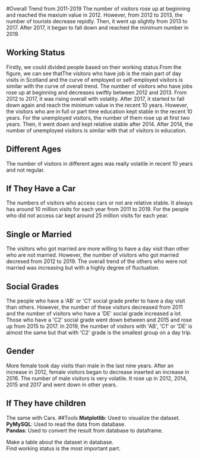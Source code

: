 #Overall Trend from 2011-2019
The number of visitors rose up at beginning and reached the maxium value in 2012. However, 
from 2012 to 2013, the number of tourists decrease repidly. Then, it went up slightly from 
2013 to 2017. After 2017, it began to fall down and reached the minimum number in 2019.
## Working Status
Firstly, we could divided people based on their working status.From the figure, 
we can see thatThe visitors who have job is the main part of day visits 
in Scotland and  the curve of employed or self-employed visitors is similar with the curve 
of overall trend. The number of visitors who have jobs rose up at beginning and decreases 
swiftly between 2012 and 2013. From 2012 to 2017, it was rising overall with volatity.
After 2017, it started to fall down again and reach the minimum value in the recent 10 
years. However, the visitors who are in full or part time education kept stable in the 
recent 10 years. For the unemployed visitors, the number of them rose up at first two 
years. Then, it went down and kept relative stable after 2014. After 2014, the number 
of unemployed visitors is similar with that of visitors in education.
## Different Ages
The number of visitors in different ages was really volatile in recent 10 
years and not regular.
## If They Have a Car
The numbers of visitors who access cars or not are relative stable. It always 
has around 10 million visits for each year from 2011 to 2019. For the people 
who did not access car kept around 25 million visits for each year.
## Single or Married
The visitors who got married are more willing to have a day visit than 
other who are not married. However, the number of visitors who got married 
decresed from 2012 to 2019. The overall trend of the others who were not married 
was increasing but with a highly degree of fluctuation.
## Social Grades
The people who have a 'AB' or 'C1' social grade prefer to have a day visit than others. 
However, the number of these visitors decreased from 2011 and the number of visitors who 
have a 'DE' social grade increased a lot. Those who have a 'C2' social grade went down between 
and 2015 and rose up from 2015 to 2017. In 2019, the number of visitors with 'AB', 'C1' or 'DE' 
is almost the same but that with 'C2' grade is the smallest group on a day trip.
## Gender
More female took day visits than male in the last nine years. After an increase in 2012, 
female visitors began to decrease inserted an increase in 2016. The number of male visitors 
is very volatile. It rose up in 2012, 2014, 2015 and 2017 and went down in other years.
## If They have children
The same with Cars.
##Tools
**Matplotlib**: Used to visualize the dataset.  
**PyMySQL**: Used to read the data from database.  
**Pandas**: Used to convert the result from database to dataframe.

Make a table about the dataset in database.  
Find working status is the most important part.